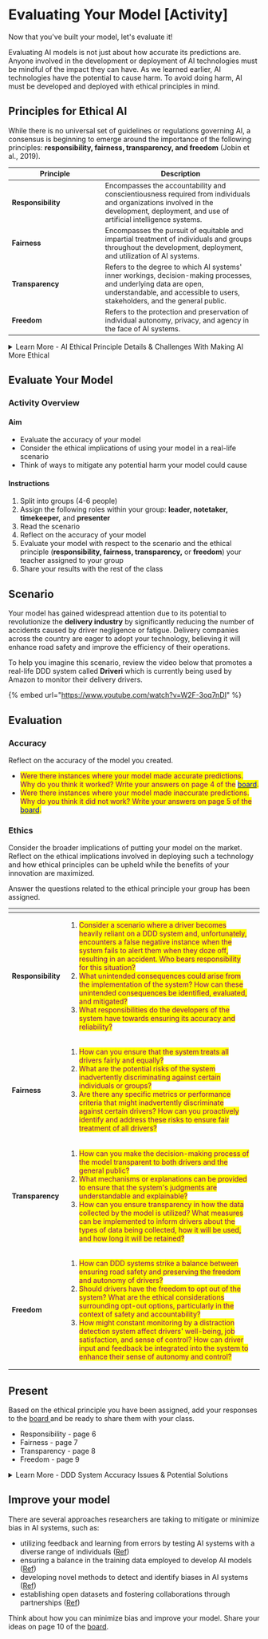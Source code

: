 # Evaluating Your Model \[Activity]

Now that you've built your model, let's evaluate it!&#x20;

Evaluating AI models is not just about how accurate its predictions are. Anyone involved in the development or deployment of AI technologies must be mindful of the impact they can have. As we learned earlier, AI technologies have the potential to cause harm. To avoid doing harm, AI must be developed and deployed with ethical principles in mind.&#x20;

## Principles for Ethical AI

While there is no universal set of guidelines or regulations governing AI, a consensus is beginning to emerge around the importance of the following principles: **responsibility, fairness, transparency, and freedom** (Jobin et al., 2019).&#x20;

<table data-header-hidden><thead><tr><th width="173">Principle</th><th>Description</th></tr></thead><tbody><tr><td><strong>Responsibility</strong></td><td>Encompasses the accountability and conscientiousness required from individuals and organizations involved in the development, deployment, and use of artificial intelligence systems. </td></tr><tr><td><strong>Fairness</strong></td><td>Encompasses the pursuit of equitable and impartial treatment of individuals and groups throughout the development, deployment, and utilization of AI systems.</td></tr><tr><td><strong>Transparency</strong></td><td>Refers to the degree to which AI systems' inner workings, decision-making processes, and underlying data are open, understandable, and accessible to users, stakeholders, and the general public.</td></tr><tr><td><strong>Freedom</strong></td><td>Refers to the protection and preservation of individual autonomy, privacy, and agency in the face of AI systems.</td></tr></tbody></table>

<details>

<summary>Learn More - AI Ethical Principle Details &#x26; Challenges With Making AI More Ethical</summary>

### AI Ethical Principle Details

#### Responsibility &#x20;

* Responsibility means recognizing and accepting responsibility for the actions and consequences arising from the use of AI systems. This involves being answerable for the decisions made, the data used, and the outcomes produced by AI technologies.&#x20;
* There is ongoing debate surrounding ethical principles in AI due to the absence of definitive guidelines, with particular emphasis on the contentious issue of assigning responsibility for the outcomes of AI. &#x20;
* Various stakeholders have been identified as responsible and liable for the actions and choices of AI, including AI developers, designers, institutions, and the industry (Jobin et al., 2019). Additionally, there is disagreement regarding whether AI should be held accountable in a manner resembling human accountability, or if humans should always bear the ultimate responsibility for technological artifacts (Jobin et al., 2019). &#x20;

#### Fairness &#x20;

* To ensure fairness in AI systems, it is crucial to address biases inherent in both the data employed for training AI systems and the systems themselves. &#x20;
* By mitigating these biases, it is possible to prevent AI applications from yielding unjust or discriminatory consequences that hinge on factors like race, gender, ethnicity, or socioeconomic status.&#x20;

#### Transparency &#x20;

* Transparency, in the context of AI ethics, refers to the degree to which AI systems' inner workings, decision-making processes, and underlying data are open, understandable, and accessible to users, stakeholders, and the general public. &#x20;
  * It involves ensuring that AI systems are not overly opaque or "black-boxed," but instead promote clarity and accountability by providing explanations, justifications, and insights into how they operate, how they arrive at decisions, and how they handle and process data. &#x20;
* Efforts to enhance transparency involve endeavors aimed at improving explainability, auditability, or other forms of communication and disclosure (Jobin et al., 2019) &#x20;
  * **Explainability** pertains to the assurance that decisions made by AI systems, along with the data influencing those decisions, can be clarified to end-users and other relevant parties using language that is not overly technical. (Fat/ML) &#x20;
  * **Auditability** encompasses the provision of opportunities for external third parties to comprehensively understand, thoroughly investigate, and critically assess AI systems. Auditability can be supported through permissive terms of use, detailed documentation, and disclosure of information that enables monitoring, checking, and criticism. (Fat/ML) &#x20;

#### Freedom &#x20;

* To properly safeguard freedom in the face of AI systems, it is essential to ensure that AI technologies do not unduly limit or infringe upon the fundamental rights and freedoms of individuals.&#x20;
* To be free, individuals must have:&#x20;
  * Ability to make informed choices&#x20;
  * Control over their personal data&#x20;
  * Protection against unwarranted surveillance&#x20;
  * Protection against manipulation by AI systems&#x20;

### Challenges With Making AI More Ethical

By acknowledging the potential biases and ethical considerations associated with AI, we can strive to develop AI systems that are fair, accountable, and uphold ethical standards, while promoting inclusivity. However, achieving these goals can be challenging due to the **complexity of AI systems**, which often involve numerous variables that make comprehensive understanding difficult. &#x20;

It is important to note that there is no one set of rules that have been agreed upon to guide the development and deployment of ethical AI. **Ethical questions in AI are still subject to ongoing debates and discussions that are expected to persist for years to come** (Borenstein et al., 2021). Despite these challenges, it is essential to make continuous efforts in creating more ethical AI systems.&#x20;

</details>

## Evaluate Your Model&#x20;

### Activity Overview

#### Aim

* Evaluate the accuracy of your model&#x20;
* Consider the ethical implications of using your model in a real-life scenario&#x20;
* Think of ways to mitigate any potential harm your model could cause&#x20;

#### Instructions&#x20;

1. Split into groups (4-6 people)&#x20;
2. Assign the following roles within your group: **leader, notetaker, timekeeper,** and **presenter**&#x20;
3. Read the scenario&#x20;
4. Reflect on the accuracy of your model
5. Evaluate your model with respect to the scenario and the ethical principle (**responsibility, fairness, transparency,** or **freedom**) your teacher assigned to your group
6. Share your results with the rest of the class

## **Scenario**&#x20;

Your model has gained widespread attention due to its potential to revolutionize the **delivery industry** by significantly reducing the number of accidents caused by driver negligence or fatigue. Delivery companies across the country are eager to adopt your technology, believing it will enhance road safety and improve the efficiency of their operations.

To help you imagine this scenario, review the video below that promotes a real-life DDD system called **Driveri** which is currently being used by Amazon to monitor their delivery drivers.&#x20;

{% embed url="https://www.youtube.com/watch?v=W2F-3oq7nDI" %}

## Evaluation

### Accuracy

Reflect on the accuracy of the model you created.

* <mark style="color:purple;">Were there instances where your model made accurate predictions. Why do you think it worked? Write your answers on page 4 of the</mark> [<mark style="color:blue;">board</mark>](https://jamboard.google.com/d/1hl8j9C71M-c26si500VDR7DIiD7zUTTF6JQb1cz\_iRQ/edit?usp=sharing)<mark style="color:purple;">.</mark>&#x20;
* <mark style="color:purple;">Were there instances where your model made inaccurate predictions. Why do you think it did not work? Write your answers on page 5 of the</mark> [<mark style="color:blue;">board</mark>](https://jamboard.google.com/d/1hl8j9C71M-c26si500VDR7DIiD7zUTTF6JQb1cz\_iRQ/edit?usp=sharing)<mark style="color:purple;">.</mark>&#x20;

### Ethics

Consider the broader implications of putting your model on the market. Reflect on the ethical implications involved in deploying such a technology and how ethical principles can be upheld while the benefits of your innovation are maximized.

Answer the questions related to the ethical principle your group has been assigned. &#x20;

<table data-card-size="large" data-view="cards"><thead><tr><th></th><th></th><th></th></tr></thead><tbody><tr><td><strong>Responsibility</strong></td><td><ol><li><mark style="color:purple;">Consider a scenario where a driver becomes heavily reliant on a DDD system and, unfortunately, encounters a false negative instance when the system fails to alert them when they doze off, resulting in an accident. Who bears responsibility for this situation?</mark></li><li><mark style="color:purple;">What unintended consequences could arise from the implementation of the system? How can these unintended consequences be identified, evaluated, and mitigated?</mark></li><li><mark style="color:purple;">What responsibilities do the developers of the system have towards ensuring its accuracy and reliability?</mark></li></ol></td><td></td></tr><tr><td><strong>Fairness</strong></td><td><ol><li><mark style="color:purple;">How can you ensure that the system treats all drivers fairly and equally?</mark> </li><li><mark style="color:purple;">What are the potential risks of the system inadvertently discriminating against certain individuals or groups?</mark> </li><li><mark style="color:purple;">Are there any specific metrics or performance criteria that might inadvertently discriminate against certain drivers? How can you proactively identify and address these risks to ensure fair treatment of all drivers?</mark></li></ol></td><td></td></tr><tr><td><strong>Transparency</strong></td><td><ol><li><mark style="color:purple;">How can you make the decision-making process of the model transparent to both drivers and the general public?</mark> </li><li><mark style="color:purple;">What mechanisms or explanations can be provided to ensure that the system's judgments are understandable and explainable?</mark> </li><li><mark style="color:purple;">How can you ensure transparency in how the data collected by the model is utilized? What measures can be implemented to inform drivers about the types of data being collected, how it will be used, and how long it will be retained?</mark></li></ol></td><td></td></tr><tr><td><strong>Freedom</strong></td><td><ol><li><mark style="color:purple;">How can DDD systems strike a balance between ensuring road safety and preserving the freedom and autonomy of drivers?</mark> </li><li><mark style="color:purple;">Should drivers have the freedom to opt out of the system? What are the ethical considerations surrounding opt-out options, particularly in the context of safety and accountability?</mark> </li><li><mark style="color:purple;">How might constant monitoring by a distraction detection system affect drivers' well-being, job satisfaction, and sense of control? How can driver input and feedback be integrated into the system to enhance their sense of autonomy and control?</mark> </li></ol></td><td></td></tr></tbody></table>

## Present

Based on the ethical principle you have been assigned, add your responses to the [board ](https://jamboard.google.com/d/1hl8j9C71M-c26si500VDR7DIiD7zUTTF6JQb1cz\_iRQ/edit?usp=sharing)and be ready to share them with your class.

* Responsibility - page 6
* Fairness - page 7
* Transparency - page 8
* Freedom - page 9

<details>

<summary>Learn More - DDD System Accuracy Issues &#x26; Potential Solutions</summary>

DDD systems encounter numerous challenges that limit their accuracy.

### Common Accuracy Issues&#x20;

* **Lack of variation in training classes** can reduce accuracy, especially for individuals with darker skin colors
* **Overfitting**&#x20;
  * occurs when models memorize noise instead of generalizable features, leading to biased predictions
  * can lead to biased predictions and perpetuate discriminatory outcomes

### **Potential Causes of Accuracy Issues**&#x20;

DDD systems encounter accuracy challenges due to several factors. One reason is the limited variation in frame sequences for the classes of interest, such as looking forward, looking left, or looking right (Chai et al., 2023). Unlike different human activities like jumping or squatting, the variation in head movements is minimal, while other features, such as appearance and clothing, vary significantly across different drivers (Chai et al., 2023). This can lead to overfitting and poor generalization when using convolution-based models trained and tested on different drivers (Chai et al., 2023). &#x20;

Additionally, unlike traditional human activity classification where multiple frames contribute to determining the action label, in driver monitoring, the label primarily depends on frames towards the end, such as distinguishing between looking left and looking forward (Chai et al., 2023). Moreover, the camera's position can pose an additional challenge by decreasing the visual differences between different classes, such as looking forward and looking left (Chai et al., 2023). &#x20;

DDD systems face accuracy challenges due to various factors. One such factor is the limited variation in frame sequences for the classes of interest. For DDD systems that detect distraction based on the driver’s head position, the main classes of interest would include actions such as turning one’s head to the left, right, or downwards. The system could be trained to associate these classes with various levels of distraction. For example, if the driver’s head is turned downwards, they could be looking at their phone and so, this action would be classified as driving distraction.&#x20;

However, unlike different human activities like jumping or squatting, the variation in head movements is minimal, while other features, such as appearance and clothing, vary significantly across different drivers (Chai et al., 2023). A lack of variation in the training classes for DAD systems can make its predictions less accurate, especially for people of darker skin colors (Albadawi, Takruri, & Award, 2022). This is an example of overfitting, which is a concerning machine learning behaviour that can lead to discrimination as it makes the model biased toward certain groups over others.&#x20;

When a model is trained on a small range of frame sequences, it may be more susceptible to overfitting. Overfitting occurs when the model memorizes specific patterns or noise in the training data instead of learning the underlying generalizable features. This can result in the model making biased predictions based on irrelevant or spurious correlations present in the limited data, reinforcing discriminatory biases and perpetuating unfair outcomes.&#x20;

### Translating DDD Systems from Simulations to Real-Life

DDD systems are typically developed and tested in simulated environments, posing significant challenges when translating them for real-life applications (Albadawi, Takruri, & Award, 2022).&#x20;

<img src="../.gitbook/assets/driving simulator (from Ahangari et al., 2020.png" alt="Driving Simulator" data-size="original"><img src="../.gitbook/assets/distracted-driving netradyne.webp" alt="Netradyne Driver Simulator " data-size="original">

While simulated environments allow for control over intervening variables, these variables can reduce a system’s accuracy when it is put to work in the real world. Some **intervening variables** that can interfere with a system’s performance include:&#x20;

* Illumination variation (Addanki et al., 2020; Albadawi, Takuri, & Award, 2022)
* Background variation (Albadawi, Takruri, & Award, 2022)
* Movements such as swallowing, blinking, or touching one’s face ([Ref](https://www.ncbi.nlm.nih.gov/pmc/articles/PMC9482962/))&#x20;
* Features that cover the mouth or eyes such as a beard, mustache, and sunglasses (Albadawi, Takruri, & Award, 2022)&#x20;

Given the impact of these variables, recalibration of the system becomes essential when a new driver assumes control. Neglecting to recalibrate the system can introduce biases and lead to inaccurate indications of distracted driving.&#x20;

### Issues with Amazon's Driveri&#x20;

Concerns have been raised regarding **privacy**, with drivers describing the cameras as **intrusive** and akin to a **punishment** system.&#x20;

The use of AI monitoring raises accuracy and fairness concerns, as AI struggles to comprehend human behavior nuances and anomalies, potentially leading to **errors in judgment**.&#x20;

Furthermore, the refined AI capabilities may exert increasing pressure on drivers to conform their behavior, movements, and appearance to satisfy the demands of the **surveillance** AI system. For instance, if caught yawning, drivers are instructed to pull over for a minimum of 15 minutes, with non-compliance possibly resulting in a call from their supervisor.&#x20;

### Potential Solutions&#x20;

To address some of these challenges, it is essential to collect more diverse data. If the training data does not adequately represent the diversity of real-world driving scenarios and driver behaviors, the model may struggle to make accurate predictions for underrepresented groups or specific situations. If the training data predominantly consists of drivers of a specific gender, age group, or ethnicity, the model may not generalize well to diverse populations and exhibit biased predictions. This can lead to discriminatory outcomes, where certain groups are unfairly targeted or disadvantaged.

However, it is important to note, that the training phase machine learning systems undergo cannot encompass all possible real-world examples (Bossman, 2016). These systems can be vulnerable to deception in ways that humans wouldn't be (Bossman, 2016). To ensure the desired performance and prevent misuse, it is crucial to carefully monitor and safeguard AI systems as they become integral to various aspects of our lives, such as labor, security, and efficiency (Bossman, 2016)

</details>

## Improve your model&#x20;

There are several approaches researchers are taking to mitigate or minimize bias in AI systems, such as: &#x20;

* utilizing feedback and learning from errors by testing AI systems with a diverse range of individuals ([Ref](https://docs.google.com/document/d/1i\_\_XQcSVF1BfHCFWRZ3GkLaqWde0RVxyz2o85xBMMJw/edit))
* ensuring a balance in the training data employed to develop AI models ([Ref](https://docs.google.com/document/d/1i\_\_XQcSVF1BfHCFWRZ3GkLaqWde0RVxyz2o85xBMMJw/edit))&#x20;
* developing novel methods to detect and identify biases in AI systems ([Ref](https://docs.google.com/document/d/1i\_\_XQcSVF1BfHCFWRZ3GkLaqWde0RVxyz2o85xBMMJw/edit))
* establishing open datasets and fostering collaborations through partnerships ([Ref](https://docs.google.com/document/d/1i\_\_XQcSVF1BfHCFWRZ3GkLaqWde0RVxyz2o85xBMMJw/edit))

Think about how you can minimize bias and improve your model. Share your ideas on page 10 of the [board](https://jamboard.google.com/d/1hl8j9C71M-c26si500VDR7DIiD7zUTTF6JQb1cz\_iRQ/edit?usp=sharing).&#x20;
